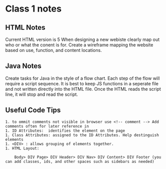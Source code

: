 # Class 1 notes

## HTML Notes 
Current HTML version is 5
When designing a new webiste clearly map out who or what the conent is for. Create a wireframe mapping the website based on use, function, and content locations. 
## Java Notes 
Create tasks for Java in the style of a flow chart. Each step of the flow will require a script sequence. It is best to keep JS functions in a seperate file and not written directly into the HTML file. Once the HTML reads the script line, it will stop and read the script. 

## Useful Code Tips

    1. to ommit comments not visible in browser use <!-- comment --> Add comments often for later reference in
    1. ID Attributes:  identifies the element on the page
    1. Class Attributes: assigned to the ID Attributes. Help destinguish elements
    1. <DIV> : allows grouping of elements together. 
    1. HTML Layout: 
    
        Body> DIV Page> DIV Header> DIV Nav> DIV Content> DIV Footer (you can add classes, ids, and other spaces such as sidebars as needed)